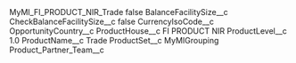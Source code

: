 <?xml version="1.0" encoding="UTF-8"?>
<CustomMetadata xmlns="http://soap.sforce.com/2006/04/metadata" xmlns:xsi="http://www.w3.org/2001/XMLSchema-instance" xmlns:xsd="http://www.w3.org/2001/XMLSchema">
    <label>MyMI_FI_PRODUCT_NIR_Trade</label>
    <protected>false</protected>
    <values>
        <field>BalanceFacilitySize__c</field>
        <value xsi:nil="true"/>
    </values>
    <values>
        <field>CheckBalanceFacilitySize__c</field>
        <value xsi:type="xsd:boolean">false</value>
    </values>
    <values>
        <field>CurrencyIsoCode__c</field>
        <value xsi:nil="true"/>
    </values>
    <values>
        <field>OpportunityCountry__c</field>
        <value xsi:nil="true"/>
    </values>
    <values>
        <field>ProductHouse__c</field>
        <value xsi:type="xsd:string">FI PRODUCT NIR</value>
    </values>
    <values>
        <field>ProductLevel__c</field>
        <value xsi:type="xsd:double">1.0</value>
    </values>
    <values>
        <field>ProductName__c</field>
        <value xsi:type="xsd:string">Trade</value>
    </values>
    <values>
        <field>ProductSet__c</field>
        <value xsi:type="xsd:string">MyMIGrouping</value>
    </values>
    <values>
        <field>Product_Partner_Team__c</field>
        <value xsi:nil="true"/>
    </values>
</CustomMetadata>
